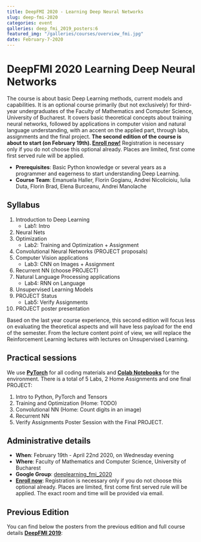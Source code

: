 ```yaml
---
title: DeepFMI 2020 - Learning Deep Neural Networks
slug: deep-fmi-2020
categories: event
galleries: deep_fmi_2019_posters:6
featured_img: "/galleries/courses/overview_fmi.jpg"
date: February-7-2020
---
```


# DeepFMI 2020 <span>Learning Deep Neural Networks</span>

The course is about basic Deep Learning methods, current models and
capabilities. It is an optional course primarily (but not exclusively) for
third-year undergraduates of the Faculty of Mathematics and Computer Science,
University of Bucharest. It covers basic theoretical concepts about training
neural networks, followed by applications in computer vision and natural
language understanding, with an accent on the applied part, through labs,
assignments and the final project. **The second edition of the course is about to start (on February 19th).
[Enroll now!](https://forms.gle/pFSUmhcpJktkuWuMA)** Registration is necessary only if you do not choose this optional already. Places are limited, first come first served rule will be applied.

- **Prerequisites**: Basic Python knowledge or several years as a programmer and
eagerness to start understanding Deep Learning.
- **Course Team**: Emanuela Haller, Florin Gogianu, Andrei Nicolicioiu, Iulia
Duta, Florin Brad, Elena Burceanu, Andrei Manolache

## Syllabus

1. Introduction to Deep Learning
   - Lab1: Intro
2. Neural Nets
3. Optimization
   - Lab2: Training and Optimization + Assignment
4. Convolutional Neural Networks (PROJECT proposals)
5. Computer Vision applications
   - Lab3: CNN on Images + Assignment
6. Recurrent NN (choose PROJECT)
7. Natural Language Processing applications
   - Lab4: RNN on Language
8. Unsupervised Learning Models
9. PROJECT Status
   - Lab5: Verify Assignments
10. PROJECT poster presentation

Based on the last year course experience, this second edition will focus less
on evaluating the theoretical aspects and will have less payload for the end
of the semester. From the lecture content point of view, we will
replace the Reinforcement Learning lectures with lectures on Unsupervised
Learning.

## Practical sessions

We use [**PyTorch**](https://pytorch.org/) for all coding materials and
[**Colab Notebooks**](colab.research.google.com) for the environment. There
is a total of 5 Labs, 2 Home Assignments and one final PROJECT:

1. Intro to Python, PyTorch and Tensors
2. Training and Optimization (Home: TODO)
3. Convolutional NN (Home: Count digits in an image)
4. Recurrent NN
5. Verify Assignments
Poster Session with the Final PROJECT.

## Administrative details

- **When**: February 19th - April 22nd 2020, on Wednesday evening
- **Where**: Faculty of Mathematics and Computer Science, University of Bucharest
- **Google Group**: [deeplearning_fmi_2020](https://groups.google.com/d/forum/deeplearning_fmi_2020)
- [**Enroll now**](https://forms.gle/pFSUmhcpJktkuWuMA): Registration is necessary only if you do not choose this optional already. Places are limited, first come first served rule will be applied. The exact room and time will be provided via email.
<!-- - [**Course Materials**](https://drive.google.com/drive/folders/1uhIeJkTpeK7Q44nG3LJmjUsbWL3zXpsm) -->

## Previous Edition

You can find below the posters from the previous edition and full course
details [**DeepFMI 2019**](/teaching/deep-fmi-2019):
